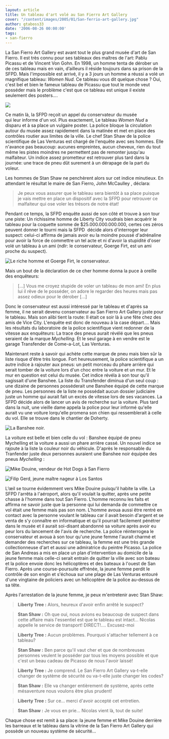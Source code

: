 ```yaml
---
layout: article
title: Un tableau d'art volé au San Fierro Art Gallery
cover: "/content/images/2005/01/San-ferrio-art-gallery.jpg"
author: gtaboss33
date: '2006-08-26 00:00:00'
tags:
- san-fierro
---
```


La San Fierro Art Gallery est avant tout&nbsp;le plus grand musée d'art de San Fierro. Il est très connu pour ses tableaux des maîtres de l'art: Pablu Picassu et de Vincent Von Gohn. En 1998, un homme tenta de dérober un de ces tableau mais en vain, d’ailleurs il réside toujours dans sa prison de la SFPD. Mais l'impossible est arrivé, il y a 3 jours un homme a réussi a volé un magnifique tableau: _Women Nud._ Ce tableau vous dit quelque chose ? Oui, c'est bel et bien le fameux tableau de Picassu que tout le monde veut posséder mais le problème c'est que ce tableau est unique il existe seulement des posters....

![](  /content/images/2005/01/inter-SF-art-gall.jpg)

Ce matin là, la SFPD reçoit un appel du conservateur du&nbsp;musée qui&nbsp;leur&nbsp;informe d'un vol. Plus exactement, Le tableau _Women Nud_ a disparu et&nbsp;à sa place un vulgaire poster. La police bloque la circulation autour du musée assez rapidement&nbsp;dans la matinée&nbsp;et met en place des contrôles routier aux limites de la ville. Le chef Stan Shaw de la police scientifique de Las Venturas est chargé de l'enquête avec ses hommes. Elle n'avance pas beaucoup: aucunes empreintes, aucun cheveux, rien du tout même les pistes moindres ne permettent pas de remonter jusqu'au malfaiteur. Un indice assez prometteur est retrouver plus tard dans la journée: une trace de pneu dût surement à un dérapage de la part du voleur.

Les hommes de Stan Shaw ne penchèrent alors sur cet indice minutieux.&nbsp;En attendant le résultat le maire de San Fierro,&nbsp;John McCaulley , déclara:

> Je peux vous assurer que le tableau sera bientôt&nbsp;à sa place puisque je vais mettre en place un dispositif avec la SFPD pour retrouver ce malfaiteur qui ose voler les trésors de notre état!

Pendant ce temps, la SFPD enquête aussi&nbsp;de son côté et trouve à son tour une piste: Un richissime homme de Liberty City voudrais bien acquérir le tableau pour la coquette somme de $25.000.000.000.000, certes ces zéros peuvent donner le tourni mais la SFPD&nbsp; décide alors d'interroger leur suspect: celui-ci affirma de jamais avoir eu la moindre poussé d'adrénaline pour avoir la force de commettre un tel acte et ni d'avoir la stupidité d'oser volé un tableau à un ami (ndlr: le conservateur, Goerge Firt, est un ami proche du suspect).

![Le riche homme et Goerge Firt, le conservateur.](  /content/images/2005/01/rich-homm_-_conservateur.jpg)

Mais un bout de la déclaration de ce cher homme donna la puce à oreille des enquêteurs:

> [...] Vous me croyez stupide de voler un tableau de mon ami! En plus lui il rêve de le posséder, on adore le regarder des heures mais pas assez odieux pour le dérober [...]

Donc le conservateur est aussi intéressé par le tableau et d'après sa femme, il ne serait devenu conservateur au San Fierro Art Gallery juste pour le tableau. Mais son alibi tient la route: Il était ce soir là à une fête&nbsp;chez des amis de Vice City. L'enquête est donc de nouveau à la case départ.... Mais les résultats du laboratoire de la police scientifique vient redonner de la vitesse aux enquêteurs: La trace des pneus aurait révélé que les pneus seraient de la marque&nbsp;_Mychelling._ Et le seul garage&nbsp;à en vendre est le garage Transfender de Come-a-Lot, Las Venturas.

Maintenant reste à savoir qui achète cette marque de pneu mais bien sûr la liste risque d'être très longue. Fort heureusement, la police scientifique a un autre indice&nbsp;à rajouter aux pneus: un petit morceau du phare arrière&nbsp;qui serait tomber de la voiture lors d'un&nbsp;choc entre la voiture et un mur. Et le mur en question est celui du musée. Cet indice révéla à son tour qu'il sagissait d'une Banshee. La liste du Transfender diminua d'un seul coup : une dizaine de personnes posséderait une Banshee équipé de cette marque de pneu. Les personnes de la liste ne possédait aucun dossier judiciaire juste un homme qui aurait fait un excès de vitesse lors de ses vacances. La SFPD décide alors de lancer un avis de recherche sur la voiture. Plus tard dans la nuit, une vieille dame appela la police pour leur informé qu'elle aurait vu une voiture lorqu'elle promena son chien&nbsp;qui ressemblerait à celle du vol. Elle se trouve&nbsp;dans le chantier de Doherty.

![La Banshee noir.](  /content/images/2005/01/banshee_-_noir.jpg)

La voiture est belle et bien celle du vol : Banshee équipé de pneu Mychelling et la voiture a aussi un phare arrière cassé. Un nouvel indice se rajoute à la liste la couleur noir du véhicule. D'après le responsable du Tranfender juste deux personnes auraient une Banshee noir équipée des pneus _Mychelling_ :

![Mike Douine, vendeur de Hot Dogs à San Fierro](  /content/images/2005/01/vendeur_hot-dog.jpg)

![Filip Gerd, jeune maître nageur à Los Santos](  /content/images/2005/01/maitre_nageur.jpg)

L’œil se tourne évidemment vers Mike Douine puisqu'il habite la ville. La SFPD l'arrêta à l'aéroport, alors qu'il voulait&nbsp;la quitter,&nbsp;après une petite chasse à l'homme dans tout San Fierro. L'homme reconnu les faits et affirma ne savoir juste que la personne qui lui demanda de commettre ce vol était une femme mais pas son nom. L'homme avoua aussi être rentré en contact avec la personne voulant le tableau car il avait besoin d'argent et se venta de s'y connaître en informatique et qu'il pourrait facilement pénétrer dans le musée et il aurait soi-disant abandonné sa voiture après avoir eu peur lors du lancement de l'avis de recherche. La police réinterrogea le conservateur et avoua à son tour qu'une jeune femme l'aurait charmé et demander des recherches sur ce tableau, la femme est une très grande collectionneuse d'art et aussi une admiratrice du peintre Picasso. La police de San Andreas a mis en place un plan d'intervention au domicile de la jeune femme mais celle-ci serait entrain de quitter la ville avec son bateau et la police envoie donc les hélicoptères et des bateaux à l'ouest de San Fierro. Après une course-poursuite effrénée, la jeune femme perdit le contrôle de son engin et s'échoua sur une plage de Las Venturas&nbsp;entouré d'une vingtaine de policiers avec un hélicoptère de la police au-dessus de sa tête.

Après l'arrestation de la jeune femme, je peux m'entretenir avec Stan Shaw:

> **Liberty Tree :** Alors, heureux d'avoir enfin arrêté le suspect?

> **Stan Shaw :** Oh que oui, nous avions eu beaucoup de suspect dans cette affaire mais l'essentiel est que le tableau est intact...&nbsp;Nicolas appelle le service de transport! DIRECT!.... Excusez-moi

> **Liberty Tree :** Aucun problèmes. Pourquoi s'attacher tellement à ce tableau?

> **Stan Shaw :** Ben parce qu'il vaut cher et que de nombreuses personnes veulent le posséder par tous les moyens possible&nbsp;et que c'est un&nbsp;beau cadeau de Picasso de nous l'avoir laissé!

> **Liberty Tree :** Je comprend. Le San Fierro Art Gallery va-t-elle changer de système de sécurité ou va-t-elle juste changer les codes?

> **Stan Shaw :** Elle va changer entièrement de système, après cette mésaventure nous voulons être plus prudent!

> **Liberty Tree :** Sur ce... merci d'avoir accepté cet entretien.

> **Stan Shaw :** Je vous en prie...&nbsp;Nicolas vient là, tout de suite!

Chaque chose&nbsp;est remit&nbsp;à sa place: la jeune femme et Mike Douine&nbsp;derrière les barreaux et le tableau dans la vitrine de la&nbsp;San Fierro Art Gallery qui possède un nouveau système de sécurité...

<!--kg-card-end: markdown-->

